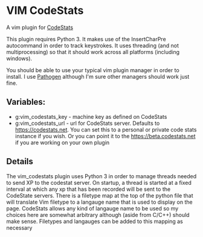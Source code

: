 # VIM CodeStats

A vim plugin for [CodeStats](http://codestats.net)

This plugin requires Python 3.  It makes use of the InsertCharPre autocommand in order to track keystrokes.  It uses threading (and not multiprocessing) so that it should work across all platforms (including windows).

You should be able to use your typical vim plugin manager in order to install.  I use [Pathogen](https://github.com/tpope/vim-pathogen) although I'm sure other managers should work just fine.

## Variables:
* g:vim_codestats_key - machine key as defined on CodeStats
* g:vim_codestats_url - url for CodeStats server.  Defaults to https://codestats.net.  You can set this to a personal or private code stats instance if you wish.  Or you can point it to the https://beta.codestats.net if you are working on your own plugin

## Details
The vim_codestats plugin uses Python 3 in order to manage threads needed to send XP to the codestat server.  On startup, a thread is started at a fixed interval at which any xp that has been recorded will be sent to the CodeState servers.  There is a filetype map at the top of the python file that will translate Vim filetype to a langauge name that is used to display on the page.  CodeStats allows any kind of langauge name to be used so my choices here are somewhat arbitrary although (aside from C/C++) should make sense.  Filetypes and langauges can be added to this mapping as necessary
